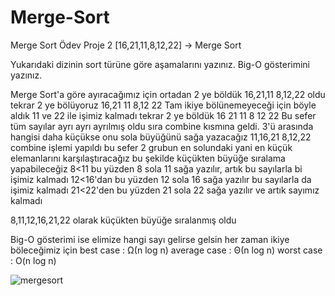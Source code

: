 # Merge-Sort
Merge Sort Ödev
Proje 2
[16,21,11,8,12,22] -> Merge Sort

Yukarıdaki dizinin sort türüne göre aşamalarını yazınız.
Big-O gösterimini yazınız.


Merge Sort'a göre ayıracağımız için ortadan 2 ye böldük
 16,21,11   8,12,22 oldu tekrar 2 ye bölüyoruz
 16,21  11        8,12   22     Tam ikiye bölünemeyeceği için böyle aldık 11 ve 22 ile işimiz kalmadı tekrar 2 ye böldük
 16   21   11       8  12  22   Bu sefer tüm sayılar ayrı ayrı ayrılmış oldu sıra combine kısmına geldi. 3'ü arasında hangisi daha küçükse onu sola büyüğünü sağa yazacağız
 11,16,21       8,12,22       combine işlemi yapıldı bu sefer 2 grubun en solundaki yani en küçük elemanlarını karşılaştıracağız bu şekilde küçükten büyüğe sıralama yapabileceğiz
8<11 bu yüzden 8 sola 11 sağa yazılır, artık bu sayılarla bi işimiz kalmadı
12<16'dan bu yüzden 12 sola 16 sağa yazılır bu sayılarla da işimiz kalmadı
21<22'den bu yüzden 21 sola 22 sağa yazılır ve artık sayımız kalmadı 

8,11,12,16,21,22 olarak küçükten büyüğe sıralanmış oldu

Big-O gösterimi ise elimize hangi sayı gelirse gelsin her zaman ikiye böleceğimiz için 
best case :   Ω(n log n) average case :  Θ(n log n) worst case : O(n log n)

 
 
 


![mergesort](https://user-images.githubusercontent.com/83555226/211175417-13fb0f0a-fa93-443a-b618-e47d00f5877c.png)
